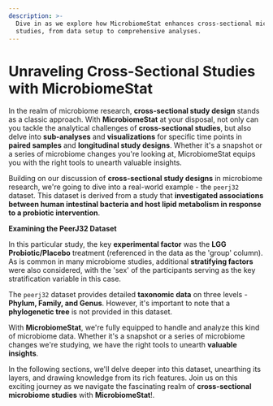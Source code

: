 ```yaml
---
description: >-
  Dive in as we explore how MicrobiomeStat enhances cross-sectional microbiome
  studies, from data setup to comprehensive analyses.
---
```


# Unraveling Cross-Sectional Studies with MicrobiomeStat

In the realm of microbiome research, **cross-sectional study design** stands as a classic approach. With **MicrobiomeStat** at your disposal, not only can you tackle the analytical challenges of **cross-sectional studies**, but also delve into **sub-analyses** and **visualizations** for specific time points in **paired samples** and **longitudinal study designs**. Whether it's a snapshot or a series of microbiome changes you're looking at, MicrobiomeStat equips you with the right tools to unearth valuable insights.

Building on our discussion of **cross-sectional study designs** in microbiome research, we're going to dive into a real-world example - the `peerj32` dataset. This dataset is derived from a study that **investigated associations between human intestinal bacteria and host lipid metabolism in response to a probiotic intervention**.

**Examining the PeerJ32 Dataset**

In this particular study, the key **experimental factor** was the **LGG Probiotic/Placebo** treatment (referenced in the data as the 'group' column). As is common in many microbiome studies, additional **stratifying factors** were also considered, with the 'sex' of the participants serving as the key stratification variable in this case.

The `peerj32` dataset provides detailed **taxonomic data** on three levels - **Phylum, Family, and Genus**. However, it's important to note that a **phylogenetic tree** is not provided in this dataset.

With **MicrobiomeStat**, we're fully equipped to handle and analyze this kind of microbiome data. Whether it's a snapshot or a series of microbiome changes we're studying, we have the right tools to unearth **valuable insights**.

In the following sections, we'll delve deeper into this dataset, unearthing its layers, and drawing knowledge from its rich features. Join us on this exciting journey as we navigate the fascinating realm of **cross-sectional microbiome studies** with **MicrobiomeStat**!.
